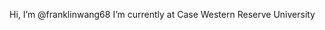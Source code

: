 Hi, I’m @franklinwang68 
I’m currently at Case Western Reserve University

<!---
franklinwang68/franklinwagn68 is a ✨ special ✨ repository because its `README.md` (this file) appears on your GitHub profile.
You can click the Preview link to take a look at your changes.
--->
